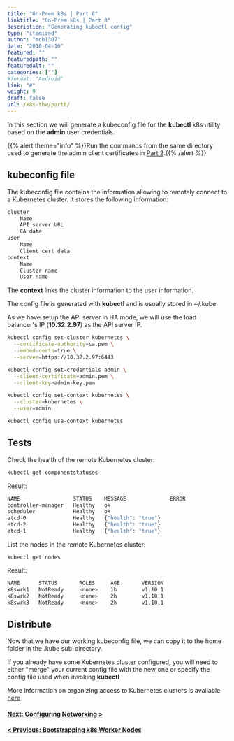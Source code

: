 ```yaml
---
title: "On-Prem k8s | Part 8"
linktitle: "On-Prem k8s | Part 8"
description: "Generating kubectl config"
type: "itemized"
author: "mch1307"
date: "2018-04-16"
featured: ""
featuredpath: ""
featuredalt: ""
categories: [""]
#format: "Android"
link: "#"
weight: 9
draft: false
url: /k8s-thw/part8/
---
```


In this section we will generate a kubeconfig file for the **kubectl** k8s utility based on the **admin** user credentials.

{{% alert theme="info" %}}Run the commands from the same directory used to generate the admin client certificates in <a href=" /k8s-thw/part2">Part 2</a>.{{% /alert %}}

## kubeconfig file

The kubeconfig file contains the information allowing to remotely connect to a Kubernetes cluster. It stores the following information:

```bash
cluster
    Name
    API server URL
    CA data
user
    Name
    Client cert data
context
    Name
    Cluster name
    User name
```

The **context** links the cluster information to the user information.

The config file is generated with **kubectl** and is usually stored in ~/.kube

As we have setup the API server in HA mode, we will use the load balancer's IP (**10.32.2.97**) as the API server IP.


```bash
kubectl config set-cluster kubernetes \
  --certificate-authority=ca.pem \
  --embed-certs=true \
  --server=https://10.32.2.97:6443
```

```bash
kubectl config set-credentials admin \
  --client-certificate=admin.pem \
  --client-key=admin-key.pem
```

```bash
kubectl config set-context kubernetes \
  --cluster=kubernetes \
  --user=admin
```

```bash
kubectl config use-context kubernetes
```

## Tests

Check the health of the remote Kubernetes cluster:

```bash
kubectl get componentstatuses
```

Result:

```bash
NAME                 STATUS    MESSAGE              ERROR
controller-manager   Healthy   ok
scheduler            Healthy   ok
etcd-0               Healthy   {"health": "true"}
etcd-2               Healthy   {"health": "true"}
etcd-1               Healthy   {"health": "true"}
```

List the nodes in the remote Kubernetes cluster:

```
kubectl get nodes
```

Result:

```bash
NAME      STATUS       ROLES     AGE       VERSION
k8swrk1   NotReady     <none>    1h        v1.10.1
k8swrk2   NotReady     <none>    2h        v1.10.1
k8swrk3   NotReady     <none>    2h        v1.10.1
```

## Distribute

Now that we have our working kubeconfig file, we can copy it to the home folder in the .kube sub-directory.

If you already have some Kubernetes cluster configured, you will need to either "merge" your current config file with the new one or specify the config file used when invoking **kubectl**

More information on organizing access to Kubernetes clusters is available [here][20]

#### [Next: Configuring Networking >][9]

#### [< Previous: Bootstrapping k8s Worker Nodes][7]

 [1]: /k8s-thw/part1
 [2]: /k8s-thw/part2
 [3]: /k8s-thw/part3
 [4]: /k8s-thw/part4
 [5]: /k8s-thw/part5
 [6]: /k8s-thw/part6
 [7]: /k8s-thw/part7
 [8]: /k8s-thw/part8
 [9]: /k8s-thw/part9
[20]: https://kubernetes.io/docs/concepts/configuration/organize-cluster-access-kubeconfig/